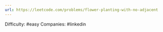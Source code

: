 ```yaml
---
url: https://leetcode.com/problems/flower-planting-with-no-adjacent
---
```


Difficulty: #easy
Companies: #linkedin